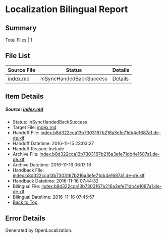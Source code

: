 # <a name='report-top'></a> Localization Bilingual Report

## Summary
 Total Files | 1

## File List
 Source File | Status | Details 
 ----------- | ------ | ------- 
 [index.md](https://github.com/dotnet/docs/blob/a78076dc6e6663b56594057c3cae9e8123c6c986/index.md) | InSyncHandedBackSuccess | [Details](#3360b18bd1d5d6dde6078c7d695349e0224ef7947291)

## Item Details
##### <a name='3360b18bd1d5d6dde6078c7d695349e0224ef7947291'></a> Source: [index.md](https://github.com/dotnet/docs/blob/a78076dc6e6663b56594057c3cae9e8123c6c986/index.md)
* Status: InSyncHandedBackSuccess
* Target File: [index.md](https://github.com/dotnet/docs.de-de/blob/54e3170516a517dfe8183e94fae691a373ce6092/index.md)
* Handoff File: [index.b8d322cca13b7303167b216a3efe71db4e1687a1.de-de.xlf](https://github.com/dotnet/docs.handoff/blob/024feebdadf766dbdeb1e01c0cae308949be311a/ol-handoff/dotnet/docs.de-de/master/ht-p1/index.b8d322cca13b7303167b216a3efe71db4e1687a1.de-de.xlf)
* Handoff Datetime: 2016-11-15 23:03:27
* Handoff Reason: Include
* Archive File: [index.b8d322cca13b7303167b216a3efe71db4e1687a1.de-de.xlf](https://github.com/dotnet/docs.handoff/blob/a337f5c45f7bf2cd56f2fa8c4f9525a702ebb97f/ol-archive/dotnet/docs.de-de/master/ht-p1/index.b8d322cca13b7303167b216a3efe71db4e1687a1.de-de.xlf)
* Archive Datetime: 2016-11-16 06:17:16
* Handback File: [index.b8d322cca13b7303167b216a3efe71db4e1687a1.de-de.xlf](https://github.com/dotnet/docs.handback/blob/90d899d5c4dcf4cf79ffae5b312b6ca89626f7d7/ol-handback/dotnet/docs.de-de/master/ht-p1/index.b8d322cca13b7303167b216a3efe71db4e1687a1.de-de.xlf)
* Handback Datetime: 2016-11-16 07:44:32
* Bilingual File: [index.b8d322cca13b7303167b216a3efe71db4e1687a1.de-de.xlf](https://github.com/dotnet/docs.handback/blob/90d899d5c4dcf4cf79ffae5b312b6ca89626f7d7/ol-handback/dotnet/docs.de-de/master/ht-p1/index.b8d322cca13b7303167b216a3efe71db4e1687a1.de-de.xlf)
* Bilingual Datetime: 2016-11-16 07:45:57
* [Back to Top](#report-top)


## Error Details

Generated by OpenLocalization.
